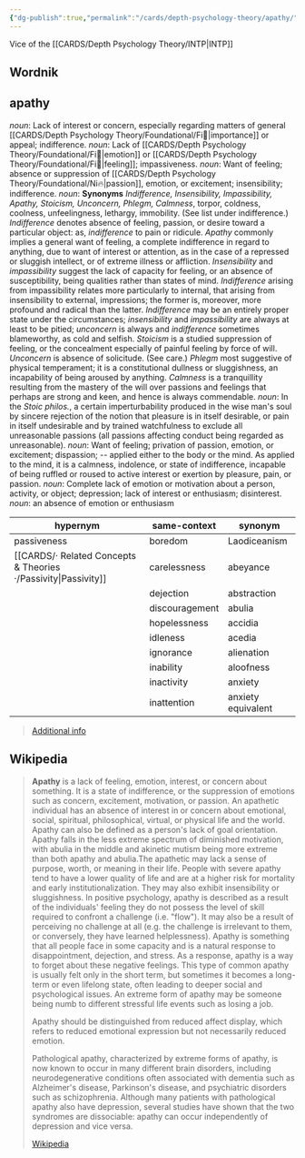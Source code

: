 ```yaml
---
{"dg-publish":true,"permalink":"/cards/depth-psychology-theory/apathy/","created":"2023-01-12T13:01:23.984+01:00","updated":"2023-04-27T15:23:07.157+02:00"}
---
```



Vice of the [[CARDS/Depth Psychology Theory/INTP\|INTP]]

## Wordnik
## apathy
*noun*: Lack of interest or concern, especially regarding matters of general [[CARDS/Depth Psychology Theory/Foundational/Fi🧭\|importance]] or appeal; indifference.
*noun*: Lack of [[CARDS/Depth Psychology Theory/Foundational/Fi🧭\|emotion]] or [[CARDS/Depth Psychology Theory/Foundational/Fi🧭\|feeling]]; impassiveness.
*noun*: Want of feeling; absence or suppression of [[CARDS/Depth Psychology Theory/Foundational/Ni🔥\|passion]], emotion, or excitement; insensibility; indifference.
*noun*: <strong>Synonyms</strong> <em>Indifference, Insensibility, Impassibility, Apathy, Stoicism, Unconcern, Phlegm, Calmness</em>, torpor, coldness, coolness, unfeelingness, lethargy, immobility. (See list under <internalXref urlencoded="indifference">indifference</internalXref>.) <em>Indifference</em> denotes absence of feeling, passion, or desire toward a particular object: as, <em>indifference</em> to pain or ridicule. <em>Apathy</em> commonly implies a general want of feeling, a complete indifference in regard to anything, due to want of interest or attention, as in the case of a repressed or sluggish intellect, or of extreme illness or affliction. <em>Insensibility</em> and <em>impassibility</em> suggest the lack of capacity for feeling, or an absence of susceptibility, being qualities rather than states of mind. <em>Indifference</em> arising from <internalXref urlencoded="impassibility">impassibility</internalXref> relates more particularly to internal, that arising from <internalXref urlencoded="insensibility">insensibility</internalXref> to external, impressions; the former is, moreover, more profound and radical than the latter. <em>Indifference</em> may be an entirely proper state under the circumstances; <em>insensibility</em> and <em>impassibility</em> are always at least to be pitied; <em>unconcern</em> is always and <em>indifference</em> sometimes blameworthy, as cold and selfish. <em>Stoicism</em> is a studied suppression of feeling, or the concealment especially of painful feeling by force of will. <em>Unconcern</em> is absence of solicitude. (See <internalXref urlencoded="care">care</internalXref>.) <em>Phlegm</em> most suggestive of physical temperament; it is a constitutional dullness or sluggishness, an incapability of being aroused by anything. <em>Calmness</em> is a tranquillity resulting from the mastery of the will over passions and feelings that perhaps are strong and keen, and hence is always commendable.
*noun*: In the <em>Stoic philos.</em>, a certain imperturbability produced in the wise man's soul by sincere rejection of the notion that pleasure is in itself desirable, or pain in itself undesirable and by trained watchfulness to exclude all unreasonable passions (all passions affecting conduct being regarded as unreasonable).
*noun*: Want of feeling; privation of passion, emotion, or excitement; dispassion; -- applied either to the body or the mind. As applied to the mind, it is a calmness, indolence, or state of indifference, incapable of being ruffled or roused to active interest or exertion by pleasure, pain, or passion.
*noun*: Complete lack of <xref>emotion</xref> or <xref>motivation</xref> about a person, activity, or object; <xref>depression</xref>; lack of <xref>interest</xref> or <xref>enthusiasm</xref>; <xref>disinterest</xref>.
*noun*: an absence of emotion or enthusiasm

| hypernym |same-context |synonym |
| --- | --- | --- |
| passiveness | boredom | Laodiceanism |
| [[CARDS/· Related Concepts & Theories ·/Passivity\|Passivity]] | carelessness | abeyance |
|  | dejection | abstraction |
|  | discouragement | abulia |
|  | hopelessness | accidia |
|  | idleness | acedia |
|  | ignorance | alienation |
|  | inability | aloofness |
|  | inactivity | anxiety |
|  | inattention | anxiety equivalent |

> [Additional info](https://www.wordnik.com/words/apathy)


## Wikipedia
> **Apathy** is a lack of feeling, emotion, interest, or concern about something. It is a state of indifference, or the suppression of emotions such as concern, excitement, motivation, or passion. An apathetic individual has an absence of interest in or concern about emotional, social, spiritual, philosophical, virtual, or physical life and the world. Apathy can also be defined as a person's lack of goal orientation. Apathy falls in the less extreme spectrum of diminished motivation, with abulia in the middle and akinetic mutism being more extreme than both apathy and abulia.The apathetic may lack a sense of purpose, worth, or meaning in their life. People with severe apathy tend to have a lower quality of life and are at a higher risk for mortality and early institutionalization. They may also exhibit insensibility or sluggishness. In positive psychology, apathy is described as a result of the individuals' feeling they do not possess the level of skill required to confront a challenge (i.e. "flow"). It may also be a result of perceiving no challenge at all (e.g. the challenge is irrelevant to them, or conversely, they have learned helplessness). Apathy is something that all people face in some capacity and is a natural response to disappointment, dejection, and stress. As a response, apathy is a way to forget about these negative feelings. This type of common apathy is usually felt only in the short term, but sometimes it becomes a long-term or even lifelong state, often leading to deeper social and psychological issues. An extreme form of apathy may be someone being numb to different stressful life events such as losing a job.
>
> Apathy should be distinguished from reduced affect display, which refers to reduced emotional expression but not necessarily reduced emotion.
>
> Pathological apathy, characterized by extreme forms of apathy, is now known to occur in many different brain disorders, including neurodegenerative conditions often associated with dementia such as Alzheimer's disease, Parkinson's disease, and psychiatric disorders such as schizophrenia. Although many patients with pathological apathy also have depression, several studies have shown that the two syndromes are dissociable: apathy can occur independently of depression and vice versa.
>
> [Wikipedia](https://en.wikipedia.org/wiki/Apathy)